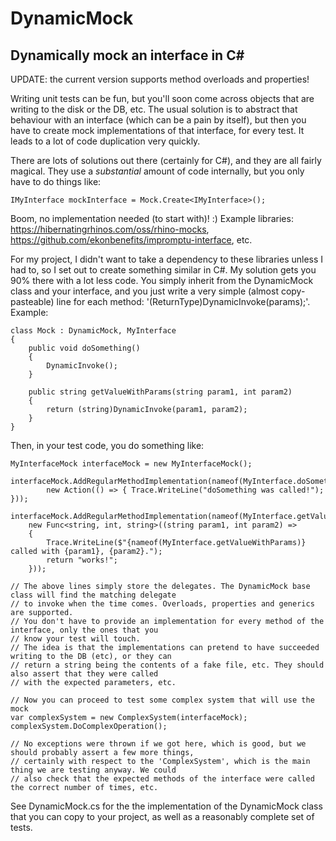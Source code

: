 # DynamicMock
Dynamically mock an interface in C#
-------

UPDATE: the current version supports method overloads and properties!

Writing unit tests can be fun, but you'll soon come across objects that are writing to the disk or the DB, etc. The usual solution is to abstract that behaviour with an interface (which can be a pain by itself), but then you have to create mock implementations of that interface, for every test. It leads to a lot of code duplication very quickly.
 
There are lots of solutions out there (certainly for C#), and they are all fairly magical. They use a *substantial* amount of code internally, but you only have to do things like:

	IMyInterface mockInterface = Mock.Create<IMyInterface>();

Boom, no implementation needed (to start with)! :) Example libraries: https://hibernatingrhinos.com/oss/rhino-mocks, https://github.com/ekonbenefits/impromptu-interface, etc.
 
For my project, I didn't want to take a dependency to these libraries unless I had to, so I set out to create something similar in C#. My solution gets you 90% there with a lot less code. You simply inherit from the DynamicMock class and your interface, and you just write a very simple (almost copy-pasteable) line for each method: '(ReturnType)DynamicInvoke(params);'. Example:
 
	class Mock : DynamicMock, MyInterface
	{
		public void doSomething()
		{
			DynamicInvoke();
		}
 	
		public string getValueWithParams(string param1, int param2)
		{
			return (string)DynamicInvoke(param1, param2);
		}
	}
 
Then, in your test code, you do something like:
 
	MyInterfaceMock interfaceMock = new MyInterfaceMock();
 
	interfaceMock.AddRegularMethodImplementation(nameof(MyInterface.doSomething),
            new Action(() => { Trace.WriteLine("doSomething was called!"); }));
 
	interfaceMock.AddRegularMethodImplementation(nameof(MyInterface.getValueWithParams),
		new Func<string, int, string>((string param1, int param2) =>
		{
			Trace.WriteLine($"{nameof(MyInterface.getValueWithParams)} called with {param1}, {param2}.");
			return "works!";
		}));
 
	// The above lines simply store the delegates. The DynamicMock base class will find the matching delegate
	// to invoke when the time comes. Overloads, properties and generics are supported.
	// You don't have to provide an implementation for every method of the interface, only the ones that you
	// know your test will touch.
	// The idea is that the implementations can pretend to have succeeded writing to the DB (etc), or they can
	// return a string being the contents of a fake file, etc. They should also assert that they were called
	// with the expected parameters, etc.
 
	// Now you can proceed to test some complex system that will use the mock
	var complexSystem = new ComplexSystem(interfaceMock);
	complexSystem.DoComplexOperation();
 
	// No exceptions were thrown if we got here, which is good, but we should probably assert a few more things,
	// certainly with respect to the 'ComplexSystem', which is the main thing we are testing anyway. We could
	// also check that the expected methods of the interface were called the correct number of times, etc.

See DynamicMock.cs for the the implementation of the DynamicMock class that you can copy to your project, as well as
a reasonably complete set of tests.

